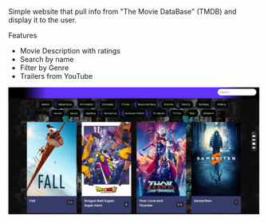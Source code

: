 Simple website that pull info from "The Movie DataBase" (TMDB) and display it to the user.

Features
* Movie Description with ratings
* Search by name
* Filter by Genre
* Trailers from YouTube

![MovieWebsite](Screenshot.JPG)
